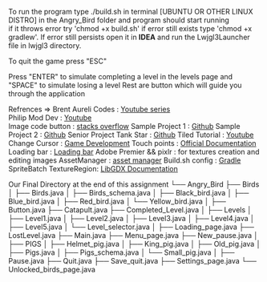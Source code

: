 To run the program type ./build.sh in terminal [UBUNTU OR OTHER LINUX DISTRO] in the Angry_Bird folder and program should start running  
if it throws error try 'chmod +x build.sh' if error still exists type 'chmod +x gradlew'. If error still persists open it in **IDEA** and run 
the Lwjgl3Launcher file in lwjgl3 directory. 

To quit the game press "ESC" 

Press "ENTER" to simulate completing a level in the levels page and "SPACE" to simulate losing a level 
Rest are button which will guide you through the application 


Refrences  =>   Brent Aureli Codes       : [Youtube series](https://www.youtube.com/watch?v=a8MPxzkwBwo&list=PLZm85UZQLd2SXQzsF-a0-pPF6IWDDdrXt)  
                Philip Mod Dev           : [Youtube](https://www.youtube.com/watch?v=9UWEz5kf8Rs)               
                Image code button        : [stacks overflow](https://stackoverflow.com/questions/55731889/how-to-make-imagebutton-look-pressed-in-libgdx )
                Sample Project 1         : [Github](https://github.com/libgdx/libgdx-demo-superjumper) 
                Sample Project 2         : [Github](https://github.com/LonamiWebs/Klooni1010)
                Senior Project Tank Star : [Github](https://github.com/DhvanilSheth/Tank-Stars-Game)
                Tiled Tutorial           : [Youtube](https://www.youtube.com/watch?v=IHmF_bRpOAE) 
                Change Cursor            : [Game Development](https://gamedev.stackexchange.com/questions/86509/how-can-i-change-the-appearance-of-the-mouse-cursor-in-libgdx)
                Touch points             : [Official Documentation](https://libgdx.com/wiki/graphics/2d/scene2d/scene2d)
                Loading bar              : [Loading bar](https://libgdx.com/wiki/graphics/2d/scene2d/scene2d)
                Adobe Premier && pixlr   : for textures creation and editing images 
                AssetManager             : [asset manager](https://libgdx.com/wiki/graphics/2d/scene2d/scene2d)
                Build.sh config          : [Gradle](https://docs.gradle.org/current/userguide/gradle_wrapper_basics.html)
                SpriteBatch TextureRegion: [LibGDX Documentation](https://libgdx.com/wiki/graphics/2d/spritebatch-textureregions-and-sprites)


Our Final Directory at the end of this assignment
    └── Angry_Bird
    ├── Birds
    │    ├── Birds.java
    │    ├── Birds_schema.java
    │    ├── Black_bird.java
    │    ├── Blue_bird.java
    │    ├── Red_bird.java
    │    └── Yellow_bird.java
    │
    ├── Button.java
    ├── Catapult.java
    ├── Completed_Level.java
    │
    ├── Levels
    │    ├── Level1.java
    │    ├── Level2.java
    │    ├── Level3.java
    │    ├── Level4.java
    │    ├── Level5.java
    │    └── Level_selector.java
    │
    ├── Loading_page.java
    ├── LostLevel.java
    ├── Main.java
    ├── Menu_page.java
    ├── New_pause.java
    │
    ├── PIGS
    │    ├── Helmet_pig.java
    │    ├── King_pig.java
    │    ├── Old_pig.java
    │    ├── Pigs.java
    │    ├── Pigs_schema.java
    │    └── Small_pig.java
    │
    ├── Pause.java
    ├── Quit.java
    ├── Save_quit.java
    ├── Settings_page.java
    └── Unlocked_birds_page.java
